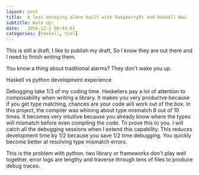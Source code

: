 ```yaml
---
layout: post
title:  A less annoying alarm built with RaspberryPi and Haskell Wai
subtitle: Wale Up!
date:   2016-12-2 00:44:01
categories: [haskell, tool]
---
```


This is still a draft. I like to publish my draft, So I know they are out there and I need to finish writing them.

You know a thing about traditional alarms?  They don't wake you up.

Haskell vs python development experience

Debugging take 1/3 of my coding time. Haskellers pay a lot of attention to composability when writing a library. It makes you very productve because if you get type matching, chances are your code will work out of the box. In this project, the compiler was whining about type mismatch 8 out of 10 times. It becomes very intuitive because you already know where the types will mismatch before even compiling the code. To prove this to you. I will catch all the debugging sessions when I extend this capability. This reduces development time by 1/2 because you save 1/2 time debugging. You quickly become better at resolving type mismatch errors.

This is the problem with python. two library or frameworks don't play well together. 
error logs are lengthy and traverse through tens of files to produce debug traces. 
<!--

{% highlight ruby %}
def print_hi(name)
  puts "Hi, #{name}"
end
print_hi('Tom')
#=> prints 'Hi, Tom' to STDOUT.
{% endhighlight %}

Check out the [Jekyll docs][jekyll] for more info on how to get the most out of Jekyll. File all bugs/feature requests at [Jekyll’s GitHub repo][jekyll-gh]. If you have questions, you can ask them on [Jekyll’s dedicated Help repository][jekyll-help].

[jekyll]:      http://jekyllrb.com
[jekyll-gh]:   https://github.com/jekyll/jekyll
[jekyll-help]: https://github.com/jekyll/jekyll-help
--!>
